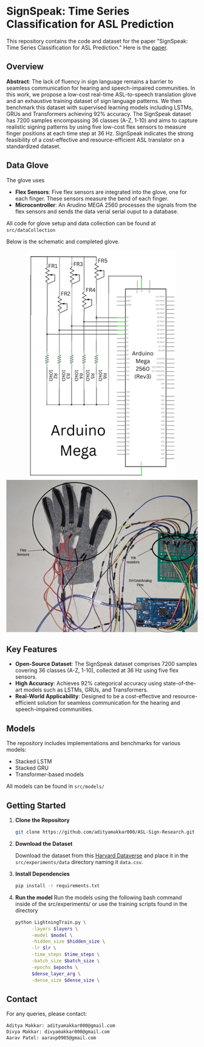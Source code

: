 # SignSpeak: Time Series Classification for ASL Prediction

This repository contains the code and dataset for the paper "SignSpeak: Time Series Classification for ASL Prediction." Here is the [paper]().

## Overview

**Abstract**: The lack of fluency in sign language remains a barrier to seamless communication for hearing and speech-impaired communities. In this work, we propose a low-cost real-time ASL-to-speech translation glove and an exhaustive training dataset of sign language patterns. We then benchmark this dataset with supervised learning models including LSTMs, GRUs and Transformers achieving 92\% accuracy. The SignSpeak dataset has 7200 samples encompassing 36 classes (A-Z, 1-10) and aims to capture realistic signing patterns by using five low-cost flex sensors to measure finger positions at each time step at 36 Hz. SignSpeak indicates the strong feasibility of a cost-effective and resource-efficient ASL translator on a standardized dataset.

## Data Glove

The glove uses
- **Flex Sensors**: Five flex sensors are integrated into the glove, one for each finger. These sensors measure the bend of each finger.
- **Microcontroller**: An Arudino MEGA 2560 processes the signals from the flex sensors and sends the data verial serial ouput to a database.

All code for glove setup and data collection can be found at ```src/dataCollection```

Below is the schematic and completed glove.

<p align="center">
  <img src="images/Schematic.png" alt="Data Glove Diagram 1", height="600">
  <img src="images/Gloves.png" alt="Data Glove Diagram 2", height="400">
</div>

## Key Features

- **Open-Source Dataset**: The SignSpeak dataset comprises 7200 samples covering 36 classes (A-Z, 1-10), collected at 36 Hz using five flex sensors.
- **High Accuracy**: Achieves 92% categorical accuracy using state-of-the-art models such as LSTMs, GRUs, and Transformers.
- **Real-World Applicability**: Designed to be a cost-effective and resource-efficient solution for seamless communication for the hearing and speech-impaired communities.

## Models

The repository includes implementations and benchmarks for various models:
- Stacked LSTM
- Stacked GRU
- Transformer-based models

All models can be found in ``` src/models/ ```

## Getting Started

1. **Clone the Repository**
   ```bash
   git clone https://github.com/adityamakkar000/ASL-Sign-Research.git
   ```
2. **Download the Dataset**

    Download the dataset from this [Harvard Dataverse](https://doi.org/10.7910/DVN/ODY7GH) and place it in the ```src/experiments/data``` directory naming it ```data.csv```.

3. **Install Dependencies**

    ```bash
    pip install -r requirements.txt
    ```
4. **Run the model**
     Run the models using the following bash command inside of the src/experiments/ or use the training scripts found in the directory
    ```bash
    python LightningTrain.py \
          -layers $layers \
          -model $model \
          -hidden_size $hidden_size \
          -lr $lr \
          -time_steps $time_steps \
          -batch_size $batch_size \
          -epochs $epochs \
          $dense_layer_arg \
          -dense_size $dense_size \
    ```

## Contact

For any queries, please contact:

    Aditya Makkar: adityamakkar000@gmail.com
    Divya Makkar: divyamakkar000@gmail.com
    Aarav Patel: aaravp0905@gmail.com

